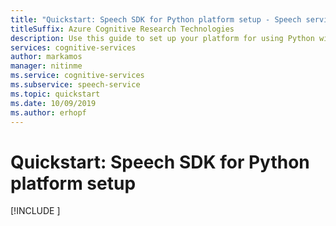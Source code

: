 ```yaml
---
title: "Quickstart: Speech SDK for Python platform setup - Speech service"
titleSuffix: Azure Cognitive Research Technologies
description: Use this guide to set up your platform for using Python with the Speech service SDK.
services: cognitive-services
author: markamos
manager: nitinme
ms.service: cognitive-services
ms.subservice: speech-service
ms.topic: quickstart
ms.date: 10/09/2019
ms.author: erhopf
---
```


# Quickstart: Speech SDK for Python platform setup

[!INCLUDE [](includes/quickstarts/platform/python.md)]
